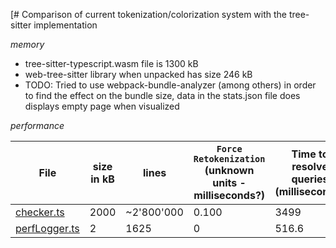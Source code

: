 [# Comparison of current tokenization/colorization system with the tree-sitter implementation

_memory_

- tree-sitter-typescript.wasm file is 1300 kB
- web-tree-sitter library when unpacked has size 246 kB
- TODO: Tried to use webpack-bundle-analyzer (among others) in order to find the effect on the bundle size, data in the stats.json file does displays empty page when visualized

_performance_

File | size in kB | lines | `Force Retokenization` (unknown units - milliseconds?) | Time to resolve queries (milliseconds) | Time to set tokens (milliseconds) |
--- | --- | --- | --- |--- |--- |
[checker.ts](https://github.com/microsoft/TypeScript/blob/main/src/compiler/checker.ts) | 2000 | ~2'800'000 | 0.100 | 3499 | long |
[perfLogger.ts](https://github.com/microsoft/TypeScript/blob/main/src/compiler/perfLogger.ts) | 2 | 1625 | 0 | 516.6 | 544.4 |
